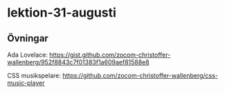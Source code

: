 # lektion-31-augusti

## Övningar

Ada Lovelace: https://gist.github.com/zocom-christoffer-wallenberg/952f8843c7f01383f1a609aef81588e8

CSS musikspelare: https://github.com/zocom-christoffer-wallenberg/css-music-player